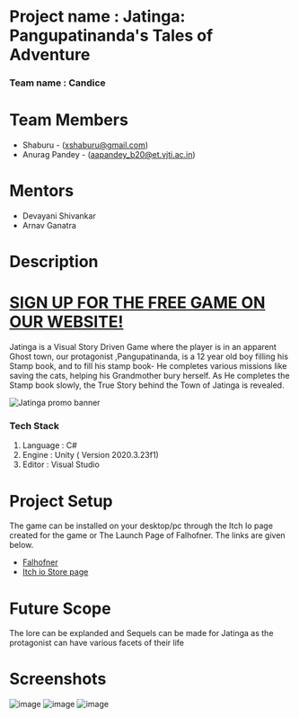 # **Project name : Jatinga: Pangupatinanda's Tales of Adventure**
### **Team name : Candice**
# **Team Members**
* Shaburu - (xshaburu@gmail.com)
* Anurag Pandey - (aapandey_b20@et.vjti.ac.in)

# **Mentors**
* Devayani Shivankar
* Arnav Ganatra
# **Description**
 <h1><a href="https://shaburu.github.io/Falhofner/" target="_blank">SIGN UP FOR THE FREE GAME ON OUR WEBSITE! </a></h1>
 <p> Jatinga is a Visual Story Driven Game where the player is in an apparent Ghost town, our protagonist ,Pangupatinanda, is a 12 year old boy filling his Stamp book, and to fill his stamp book- He completes various missions like saving the cats, helping his Grandmother bury herself. As He completes the Stamp book slowly, the True Story behind  the Town of Jatinga is revealed. <p>

 ![Jatinga promo banner](https://user-images.githubusercontent.com/67481819/149756285-8fdfec5a-4acc-4a00-9332-347c401fabaa.jpg)

 ### **Tech Stack**
1. Language : C#
2. Engine : Unity ( Version 2020.3.23f1)
3. Editor : Visual Studio

 # **Project Setup**
 The game can be installed on your desktop/pc through the Itch Io page created for the game or The Launch Page of Falhofner. The links are given below.
 * <a href="https://shaburu.github.io/Falhofner/" target="_blank"> Falhofner</a>
 * <a href="https://shaburu.itch.io/jatinga" target="_blank"> Itch io Store page</a>
 
 
# **Future Scope**
 The lore can be explanded and Sequels can be made for Jatinga as the protagonist can have various facets of their life
 
 # **Screenshots**
 ![image](https://user-images.githubusercontent.com/67481819/149765172-3d6837d9-54ac-444e-a416-d83e0c60409f.png)
![image](https://user-images.githubusercontent.com/67481819/149765245-5a806467-cbf2-4b67-9eb5-4279134171e8.png)
![image](https://user-images.githubusercontent.com/67481819/149765305-66dcd908-2b36-4318-9964-97088311bf77.png)
